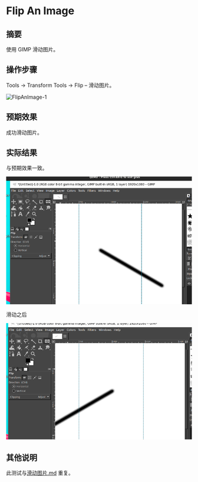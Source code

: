 # Flip An Image

## 摘要

使用 GIMP 滑动图片。

## 操作步骤

Tools -> Transform Tools -> Flip – 滑动图片。

![FlipAnImage-1](./img/FlipAnImage-1.png)

## 预期效果

成功滑动图片。

## 实际结果

与预期效果一致。

![滑动图片-1](./img/滑动图片-1.png)

滑动之后

![滑动图片-2](./img/滑动图片-2.png)

## 其他说明

此测试与[滑动图片.md](./滑动图片.md) 重复。
